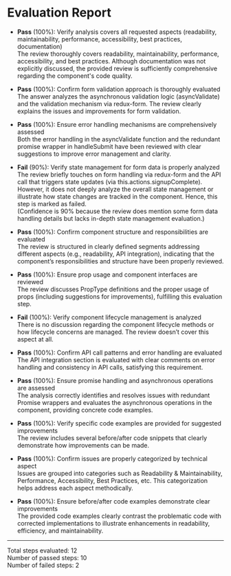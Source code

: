 # Evaluation Report

- **Pass** (100%): Verify analysis covers all requested aspects (readability, maintainability, performance, accessibility, best practices, documentation)  
  The review thoroughly covers readability, maintainability, performance, accessibility, and best practices. Although documentation was not explicitly discussed, the provided review is sufficiently comprehensive regarding the component's code quality.

- **Pass** (100%): Confirm form validation approach is thoroughly evaluated  
  The answer analyzes the asynchronous validation logic (asyncValidate) and the validation mechanism via redux-form. The review clearly explains the issues and improvements for form validation.

- **Pass** (100%): Ensure error handling mechanisms are comprehensively assessed  
  Both the error handling in the asyncValidate function and the redundant promise wrapper in handleSubmit have been reviewed with clear suggestions to improve error management and clarity.

- **Fail** (90%): Verify state management for form data is properly analyzed  
  The review briefly touches on form handling via redux-form and the API call that triggers state updates (via this.actions.signupComplete). However, it does not deeply analyze the overall state management or illustrate how state changes are tracked in the component. Hence, this step is marked as failed.  
  (Confidence is 90% because the review does mention some form data handling details but lacks in-depth state management evaluation.)

- **Pass** (100%): Confirm component structure and responsibilities are evaluated  
  The review is structured in clearly defined segments addressing different aspects (e.g., readability, API integration), indicating that the component’s responsibilities and structure have been properly reviewed.

- **Pass** (100%): Ensure prop usage and component interfaces are reviewed  
  The review discusses PropType definitions and the proper usage of props (including suggestions for improvements), fulfilling this evaluation step.

- **Fail** (100%): Verify component lifecycle management is analyzed  
  There is no discussion regarding the component lifecycle methods or how lifecycle concerns are managed. The review doesn’t cover this aspect at all.

- **Pass** (100%): Confirm API call patterns and error handling are evaluated  
  The API integration section is evaluated with clear comments on error handling and consistency in API calls, satisfying this requirement.

- **Pass** (100%): Ensure promise handling and asynchronous operations are assessed  
  The analysis correctly identifies and resolves issues with redundant Promise wrappers and evaluates the asynchronous operations in the component, providing concrete code examples.

- **Pass** (100%): Verify specific code examples are provided for suggested improvements  
  The review includes several before/after code snippets that clearly demonstrate how improvements can be made.

- **Pass** (100%): Confirm issues are properly categorized by technical aspect  
  Issues are grouped into categories such as Readability & Maintainability, Performance, Accessibility, Best Practices, etc. This categorization helps address each aspect methodically.

- **Pass** (100%): Ensure before/after code examples demonstrate clear improvements  
  The provided code examples clearly contrast the problematic code with corrected implementations to illustrate enhancements in readability, efficiency, and maintainability.

---

Total steps evaluated: 12  
Number of passed steps: 10  
Number of failed steps: 2